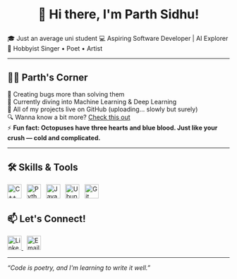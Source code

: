 # <p align="center">👋 Hi there, I'm Parth Sidhu!</p>

🎓 Just an average uni student
💻 Aspiring Software Developer | AI Explorer  
🎨 Hobbyist Singer • Poet • Artist

---

## 👨‍💻 Parth's Corner

🐞 Creating bugs more than solving them  
🌱 Currently diving into Machine Learning & Deep Learning  
📂 All of my projects live on GitHub (uploading... slowly but surely)  
🔍 Wanna know a bit more? [Check this out](https://parth-sidhu-4.github.io/Parth-Sidhu-4/)  
⚡ **Fun fact: Octopuses have three hearts and blue blood. Just like your crush — cold and complicated.**

---

## 🛠️ Skills & Tools

<p align="left">
  <img src="https://cdn.jsdelivr.net/gh/devicons/devicon/icons/cplusplus/cplusplus-original.svg" alt="C++" width="32" height="32"/>
  &nbsp;
  <img src="https://cdn.jsdelivr.net/gh/devicons/devicon/icons/python/python-original.svg" alt="Python" width="32" height="32"/>
  &nbsp;
  <img src="https://cdn.jsdelivr.net/gh/devicons/devicon/icons/java/java-original.svg" alt="Java" width="32" height="32"/>
  &nbsp;
  <img src="https://assets.ubuntu.com/v1/29985a98-ubuntu-logo32.png" alt="Ubuntu" width="32" height="32"/>
  &nbsp;
  <img src="https://cdn.jsdelivr.net/gh/devicons/devicon/icons/git/git-original.svg" alt="Git" width="32" height="32"/>
</p>

## 📫 Let's Connect!

<p align="left">
  <a href="https://www.linkedin.com/in/parth-sidhu/" target="_blank">
    <img src="https://cdn.jsdelivr.net/gh/devicons/devicon/icons/linkedin/linkedin-original.svg" alt="LinkedIn" width="32" height="32"/>
  </a>
  &nbsp;
  <a href="mailto:parth.sidhu_btech23@gsv.ac.in">
    <img src="https://cdn.jsdelivr.net/gh/devicons/devicon/icons/google/google-original.svg" alt="Email" width="32" height="32"/>
  </a>
</p>

---

_“Code is poetry, and I'm learning to write it well.”_
